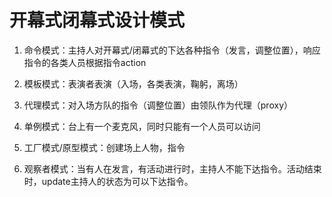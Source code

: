 # 开幕式闭幕式设计模式

1. 命令模式：主持人对开幕式/闭幕式的下达各种指令（发言，调整位置），响应指令的各类人员根据指令action

2. 模板模式：表演者表演（入场，各类表演，鞠躬，离场）
3. 代理模式：对入场方队的指令（调整位置）由领队作为代理（proxy）
4. 单例模式：台上有一个麦克风，同时只能有一个人员可以访问
5. 工厂模式/原型模式：创建场上人物，指令

6. 观察者模式：当有人在发言，有活动进行时，主持人不能下达指令。活动结束时，update主持人的状态为可以下达指令。